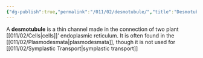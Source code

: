 ```yaml
---
{"dg-publish":true,"permalink":"/011/02/desmotubule/","title":"Desmotubule","tags":["BIOL412"],"noteIcon":"1","created":"2024-10-19T20:27:19.039-07:00","updated":"2024-10-03T23:23:01.480-07:00"}
---
```


A **desmotubule** is a thin channel made in the connection of two plant [[011/02/Cells\|cells]]’ endoplasmic reticulum. It is often found in the [[011/02/Plasmodesmata\|plasmodesmata]], though it is not used for [[011/02/Symplastic Transport\|symplastic transport]]